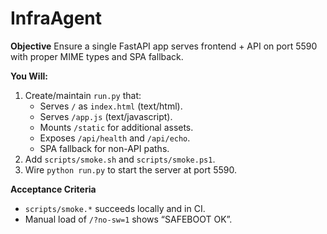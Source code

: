 # InfraAgent

**Objective**
Ensure a single FastAPI app serves frontend + API on port 5590 with proper MIME types and SPA fallback.

**You Will:**
1. Create/maintain `run.py` that:
   - Serves `/` as `index.html` (text/html).
   - Serves `/app.js` (text/javascript).
   - Mounts `/static` for additional assets.
   - Exposes `/api/health` and `/api/echo`.
   - SPA fallback for non-API paths.
2. Add `scripts/smoke.sh` and `scripts/smoke.ps1`.
3. Wire `python run.py` to start the server at port 5590.

**Acceptance Criteria**
- `scripts/smoke.*` succeeds locally and in CI.
- Manual load of `/?no-sw=1` shows “SAFEBOOT OK”.
